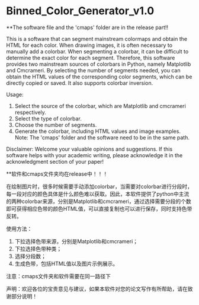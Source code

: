 # Binned_Color_Generator_v1.0
**The software file and the 'cmaps' folder are in the release part!!

This is a software that can segment mainstream colormaps and obtain the HTML for each color.
When drawing images, it is often necessary to manually add a colorbar. When segmenting a colorbar, it can be difficult to determine the exact color for each segment. Therefore, this software provides two mainstream sources of colorbars in Python, namely Matplotlib and Cmcrameri. By selecting the number of segments needed, you can obtain the HTML values ​​of the corresponding color segments, which can be directly copied or saved. It also supports colorbar inversion.

Usage:
1. Select the source of the colorbar, which are Matplotlib and cmcrameri respectively.
2. Select the type of colorbar.
3. Choose the number of segments.
4. Generate the colorbar, including HTML values ​​and image examples.
Note: The 'cmaps' folder and the software need to be in the same path.

Disclaimer: Welcome your valuable opinions and suggestions. If this software helps with your academic writing, please acknowledge it in the acknowledgment section of your paper!

**软件和cmaps文件夹均在release中！！！

在绘制图片时，很多时候需要手动添加colorbar，当需要对colorbar进行分段时，每一段对应的颜色具体是什么颜色难以获取。因此，本软件提供了python中主流的两种colorbar来源，分别是Matplotlib和cmcrameri，通过选择需要分段的个数即可获得相应色带的颜色HTML值，可以直接复制也可以进行保存，同时支持色带反转。

使用方法：
1. 下拉选择色带来源，分别是Matplotlib和cmcrameri；
2. 下拉选择色带种类；
3. 选择分段数；
4. 生成色带，包括HTML值以及图片示例展示。

注意：cmaps文件夹和软件需要在同一路径下

声明：欢迎各位的宝贵意见与建议，如果本软件对您的论文写作有所帮助，请在致谢部分说明！

